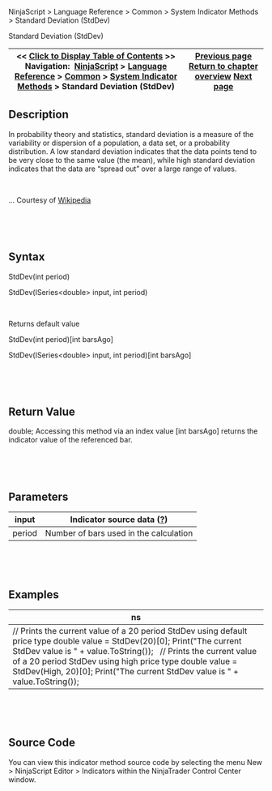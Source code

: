 ﻿


NinjaScript \> Language Reference \> Common \> System Indicator Methods \> Standard Deviation (StdDev)






















Standard Deviation (StdDev)







| \<\< [Click to Display Table of Contents](standard_deviation_stddev.md) \>\> **Navigation:**     [NinjaScript](ninjascript-1.md) \> [Language Reference](language_reference_wip-1.md) \> [Common](common-1.md) \> [System Indicator Methods](indicators-1.md) \> Standard Deviation (StdDev) | [Previous page](r_squared-1.md) [Return to chapter overview](indicators-1.md) [Next page](standard_error_stderror-1.md) |
| --- | --- |











## Description


In probability theory and statistics, standard deviation is a measure of the variability or dispersion of a population, a data set, or a probability distribution. A low standard deviation indicates that the data points tend to be very close to the same value (the mean), while high standard deviation indicates that the data are “spread out” over a large range of values.


 


... Courtesy of [Wikipedia](http://en.wikipedia.org/wiki/Standard_deviation)


 


 


## Syntax


StdDev(int period)  

StdDev(ISeries\<double\> input, int period)


 


Returns default value  

StdDev(int period)\[int barsAgo]  

StdDev(ISeries\<double\> input, int period)\[int barsAgo]


 


 


## Return Value


double; Accessing this method via an index value \[int barsAgo] returns the indicator value of the referenced bar.


 


 


## Parameters




| input | Indicator source data ([?](valid_input_data_for_indicator-1.md)) |
| --- | --- |
| period | Number of bars used in the calculation |



 


 


## Examples




| ns |
| --- |
| // Prints the current value of a 20 period StdDev using default price type double value \= StdDev(20)\[0]; Print("The current StdDev value is " \+ value.ToString());   // Prints the current value of a 20 period StdDev using high price type double value \= StdDev(High, 20)\[0]; Print("The current StdDev value is " \+ value.ToString()); |



 


 


## Source Code


You can view this indicator method source code by selecting the menu New \> NinjaScript Editor \> Indicators within the NinjaTrader Control Center window.








